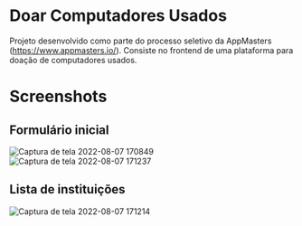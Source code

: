 # Doar Computadores Usados
Projeto desenvolvido como parte do processo seletivo da AppMasters (https://www.appmasters.io/). Consiste no frontend de uma plataforma para doação de computadores usados.

# Screenshots

## Formulário inicial
![Captura de tela 2022-08-07 170849](https://user-images.githubusercontent.com/48632357/183309415-56712790-4635-4893-8aae-ef8a9f8b982f.png)
![Captura de tela 2022-08-07 171237](https://user-images.githubusercontent.com/48632357/183309420-a2f0b8e7-918b-467e-b51e-34dacb7a3a9a.png)

## Lista de instituições
![Captura de tela 2022-08-07 171214](https://user-images.githubusercontent.com/48632357/183309418-2eb6ee3f-7167-4d0b-a5c9-664ba02b36ce.png)

